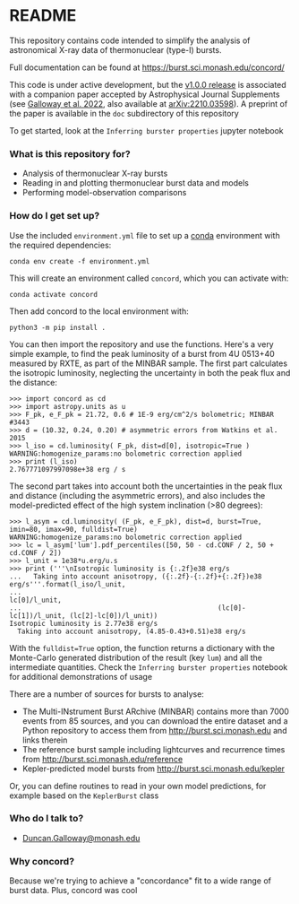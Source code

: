 # README #

This repository contains code intended to simplify the analysis of astronomical X-ray data of thermonuclear (type-I) bursts.

Full documentation can be found at https://burst.sci.monash.edu/concord/

This code is under active development, but the [v1.0.0 release](https://bridges.monash.edu/articles/software/concord_release_1/21287616)
is associated with a companion paper accepted by Astrophysical Journal
Supplements (see [Galloway et al. 2022](https://iopscience.iop.org/article/10.3847/1538-4365/ac98c9), also available at
[arXiv:2210.03598](https://arxiv.org/abs/2210.03598)). A preprint of the
paper is available in the `doc` subdirectory of this repository

To get started, look at the  `Inferring burster properties` jupyter notebook

### What is this repository for? ###

* Analysis of thermonuclear X-ray bursts
* Reading in and plotting thermonuclear burst data and models
* Performing model-observation comparisons

### How do I get set up? ###
 
Use the included `environment.yml` file to set up a [conda](https://docs.conda.io/projects/conda/en/latest/user-guide/tasks/manage-environments.html#creating-an-environment-with-commands) environment with the required dependencies:

```
conda env create -f environment.yml
```

This will create an environment called `concord`, which you can activate with: 

```
conda activate concord
```

Then add concord to the local environment with:
```
python3 -m pip install .
```

You can then import the repository and use the functions. Here's a very simple example, to find the peak luminosity of a
burst from 4U 0513+40 measured by RXTE, as part of the MINBAR sample. The first part calculates the isotropic luminosity, neglecting the uncertainty in both the peak flux and the distance:
```
>>> import concord as cd
>>> import astropy.units as u
>>> F_pk, e_F_pk = 21.72, 0.6 # 1E-9 erg/cm^2/s bolometric; MINBAR #3443
>>> d = (10.32, 0.24, 0.20) # asymmetric errors from Watkins et al. 2015
>>> l_iso = cd.luminosity( F_pk, dist=d[0], isotropic=True )
WARNING:homogenize_params:no bolometric correction applied
>>> print (l_iso)
2.767771097997098e+38 erg / s
```
The second part takes into account both the uncertainties in the peak flux and distance (including the asymmetric errors), and also includes the model-predicted effect of the high system inclination (>80 degrees):
```
>>> l_asym = cd.luminosity( (F_pk, e_F_pk), dist=d, burst=True, imin=80, imax=90, fulldist=True)
WARNING:homogenize_params:no bolometric correction applied
>>> lc = l_asym['lum'].pdf_percentiles([50, 50 - cd.CONF / 2, 50 + cd.CONF / 2]) 
>>> l_unit = 1e38*u.erg/u.s
>>> print ('''\nIsotropic luminosity is {:.2f}e38 erg/s
...   Taking into account anisotropy, ({:.2f}-{:.2f}+{:.2f})e38 erg/s'''.format(l_iso/l_unit, 
...                                                                             lc[0]/l_unit, 
...                                                 (lc[0]-lc[1])/l_unit, (lc[2]-lc[0])/l_unit))
Isotropic luminosity is 2.77e38 erg/s
  Taking into account anisotropy, (4.85-0.43+0.51)e38 erg/s
```
With the `fulldist=True` option, the function returns a dictionary with the Monte-Carlo generated distribution of the result (key `lum`) and all the intermediate quantities. Check the `Inferring burster properties` notebook for additional demonstrations of usage

There are a number of sources for bursts to analyse:
* The Multi-INstrument Burst ARchive (MINBAR) contains more than 7000 events from 85 sources, and you can download the entire dataset and a Python repository to access them from http://burst.sci.monash.edu and links therein
* The reference burst sample including lightcurves and recurrence times from http://burst.sci.monash.edu/reference
* Kepler-predicted model bursts from http://burst.sci.monash.edu/kepler

Or, you can define routines to read in your own model predictions, for example based on the `KeplerBurst` class

### Who do I talk to? ###

* Duncan.Galloway@monash.edu

### Why concord? ###

Because we're trying to achieve a "concordance" fit to a wide range of burst data. Plus, concord was cool
